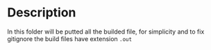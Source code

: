 # Description
In this folder will be putted all the builded file, for simplicity and to fix gitignore the build files have extension `.out`